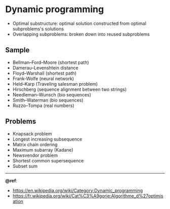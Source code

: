 # Dynamic programming

- Optimal substructure: optimal solution constructed from optimal subproblems's solutions
- Overlapping subproblems: broken down into reused subproblems

Sample
---
- Bellman–Ford–Moore (shortest path)
- Damerau–Levenshtein distance
- Floyd–Warshall (shortest path)
- Frank-Wolfe (neural network)
- Held–Karp (Traveling salesman problem)
- Hirschberg (sequence alignment between two strings)
- Needleman–Wunsch (bio sequences)
- Smith–Waterman (bio sequences)
- Ruzzo–Tompa (real numbers)

Problems
---
- Knapsack problem
- Longest increasing subsequence
- Matrix chain ordering
- Maximum subarray (Kadane)
- Newsvendor problem
- Shortest common supersequence
- Subset sum

---
**@ref**: 
- https://en.wikipedia.org/wiki/Category:Dynamic_programming
- https://fr.wikipedia.org/wiki/Cat%C3%A9gorie:Algorithme_d%27optimisation
